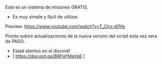 Este es un sistema de misiones GRATIS.
- Es muy simple y fácil de utilizar.

Preview: https://www.youtube.com/watch?v=T_CIrx-d7Hs

Pronto subire actualizaciones de la nueva version del script esta vez sera de PAGO.
- Estad atentos en el discord!
- [ https://discord.gg/B8PaYMeVs6 ]
